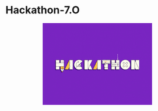 # Hackathon-7.O

<p align="center" >
  <img src="https://github.com/raturi7/Images/blob/main/hackathon.gif" width="300">
</p>
